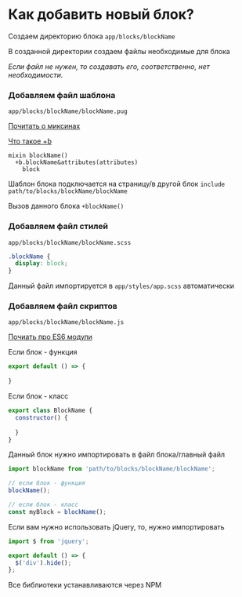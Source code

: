 # Как добавить новый блок?

Создаем директорию блока `app/blocks/blockName`

В созданной директории создаем файлы необходимые для блока

*Если файл не нужен, то создавать его, соответственно, нет необходимости.*

### Добавляем файл шаблона

`app/blocks/blockName/blockName.pug`

[Почитать о миксинах](https://pugjs.org/language/mixins.html)

[Что такое +b](https://github.com/kizu/bemto)

```jade
mixin blockName()
  +b.blockName&attributes(attributes)
    block
```


Шаблон блока подключается на страницу/в другой блок `include path/to/blocks/blockName/blockName`

Вызов данного блока `+blockName()`

### Добавляем файл стилей

`app/blocks/blockName/blockName.scss`
```scss
.blockName {
  display: block;
}
```

Данный файл импортируется в `app/styles/app.scss` автоматически

### Добавляем файл скриптов

`app/blocks/blockName/blockName.js`

[Почиать про ES6 модули](https://github.com/FrontenderMagazine/es6-modules/blob/master/rus.md)

Если блок - функция
```js
export default () => {
  
}
```

Если блок - класс
```js
export class BlockName {
  constructor() {
    
  }
}
```

Данный блок нужно импортировать в файл блока/главный файл
```js
import blockName from 'path/to/blocks/blockName/blockName';

// если блок - функция
blockName();

// если блок - класс
const myBlock = blockName();
```
Если вам нужно использовать jQuery, то, нужно импортировать
```js
import $ from 'jquery';

export default () => {
  $('div').hide();
};
```

Все библиотеки устанавливаются через NPM
